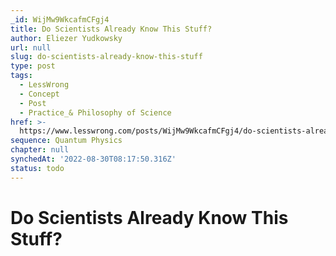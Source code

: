 ```yaml
---
_id: WijMw9WkcafmCFgj4
title: Do Scientists Already Know This Stuff?
author: Eliezer Yudkowsky
url: null
slug: do-scientists-already-know-this-stuff
type: post
tags:
  - LessWrong
  - Concept
  - Post
  - Practice_& Philosophy of Science
href: >-
  https://www.lesswrong.com/posts/WijMw9WkcafmCFgj4/do-scientists-already-know-this-stuff
sequence: Quantum Physics
chapter: null
synchedAt: '2022-08-30T08:17:50.316Z'
status: todo
---
```


# Do Scientists Already Know This Stuff?
